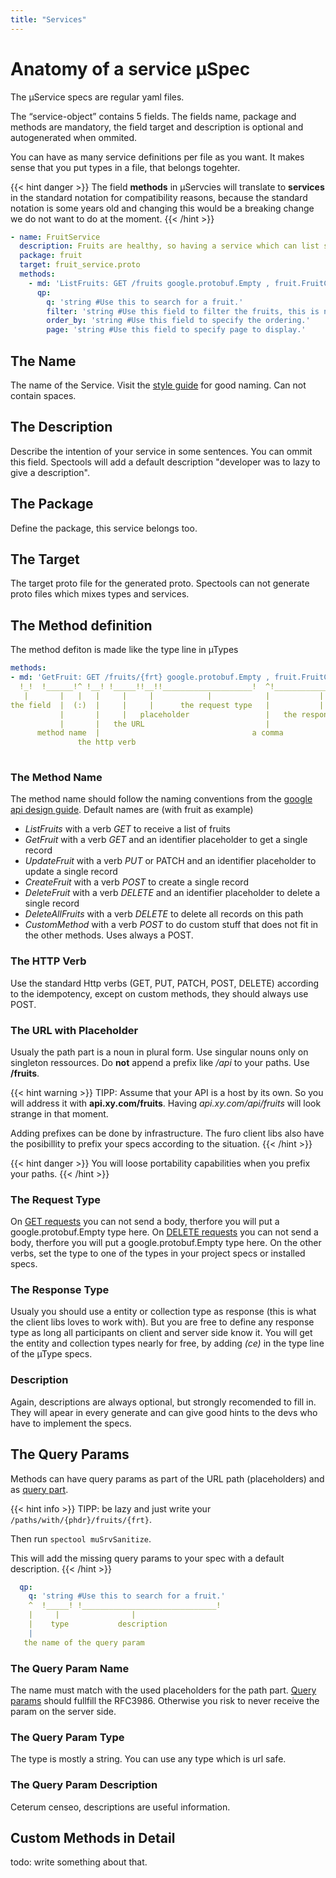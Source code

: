 ```yaml
---
title: "Services"
---
```


# Anatomy of a service µSpec
The µService specs are regular yaml files.

The “service-object” contains 5 fields. 
The fields name, package and methods are mandatory, the field target and description is optional and autogenerated when ommited.

You can have as many service definitions per file as you want. It makes sense that you put types in a file, that belongs togehter.

{{< hint danger >}}
The field **methods** in µServcies will translate to **services** in the standard notation for compatibility reasons, 
because the standard notation is some years old and changing this would be a breaking change we do not want to do at the moment.
{{< /hint >}}

```yaml
- name: FruitService
  description: Fruits are healthy, so having a service which can list some fruits would be nice.
  package: fruit
  target: fruit_service.proto
  methods:
    - md: 'ListFruits: GET /fruits google.protobuf.Empty , fruit.FruitCollection #Filterable and searchable list of fruits with pagination.'
      qp:
        q: 'string #Use this to search for a fruit.'
        filter: 'string #Use this field to filter the fruits, this is not searching.'
        order_by: 'string #Use this field to specify the ordering.'
        page: 'string #Use this field to specify page to display.'
```


## The Name
The name of the Service. Visit the [style guide](/docs/overview/style_guide/) for good naming. Can not contain spaces.

## The Description
Describe the intention of your service in some sentences. You can ommit this field. Spectools will add a default description "developer was to lazy to give a description".

## The Package
Define the package, this service belongs too.

## The Target
The target proto file for the generated proto. Spectools can not generate proto files which mixes types and services.

## The Method definition
The method defiton is made like the type line in µTypes
```yaml
methods:
- md: 'GetFruit: GET /fruits/{frt} google.protobuf.Empty , fruit.FruitCollection #Filterable list of fruits.'
  !_!  !______!^ !__! !_____!!__!!____________________!  ^!____________________! !_________________________!
   |       |   |   |     |     |            |            |           |                          |
the field  |  (:)  |     |     |      the request type   |           |                          |
           |       |     |   placeholder                 |   the response type                  |
           |       |   the URL                           |                                   description
      method name  |                                  a comma
               the http verb                                                                 
    

```
### The Method Name
The method name should follow the naming conventions from the [google api design guide](https://cloud.google.com/apis/design/standard_methods).
Default names are (with fruit as example) 
- *ListFruits* with a verb *GET* to receive a list of fruits
- *GetFruit* with a verb *GET* and an identifier placeholder to get a single record
- *UpdateFruit* with a verb *PUT* or PATCH and an identifier placeholder to update a single record
- *CreateFruit* with a verb *POST* to create a single record
- *DeleteFruit* with a verb *DELETE* and an identifier placeholder to delete a single record
- *DeleteAllFruits* with a verb *DELETE* to delete all records on this path
- *CustomMethod* with a verb *POST* to do custom stuff that does not fit in the other methods. Uses always a POST.

### The HTTP Verb
Use the standard Http verbs (GET, PUT, PATCH, POST, DELETE) according to the idempotency, except on custom methods, they should always use POST.

### The URL with Placeholder
Usualy the path part is a noun in plural form. Use singular nouns only on singleton ressources.
Do **not** append a prefix like */api* to your paths. Use **/fruits**.

{{< hint warning >}}
TIPP: Assume that your API is a host by its own. So you will address it with **api.xy.com/fruits**.
Having *api.xy.com/api/fruits* will look strange in that moment.

Adding prefixes can be done by infrastructure. The furo client libs also have the posibillity to prefix your specs according
to the situation.
{{< /hint >}}

{{< hint danger >}}
You will loose portability capabilities when you prefix your paths.
{{< /hint >}}

### The Request Type
On [GET requests](https://tools.ietf.org/html/rfc2616#section-9.3) you can not send a body, therfore you will put a google.protobuf.Empty type here.
On [DELETE requests](https://tools.ietf.org/html/rfc2616#section-9.7) you can not send a body, therfore you will put a google.protobuf.Empty type here.
On the other verbs, set the type to one of the types in your project specs or installed specs. 

### The Response Type
Usualy you should use a entity or collection type as response (this is what the client libs loves to work with). 
But you are free to define any response type as long all participants on client and server side know it. 
You will get the entity and collection types nearly for free, by adding *(ce)* in the type line of the µType specs. 

### Description
Again, descriptions are always optional, but strongly recomended to fill in. They will apear in every generate and can
give good hints to the devs who have to implement the specs.

## The Query Params
Methods can have query params as part of the URL path (placeholders) and as [query part](https://tools.ietf.org/html/rfc2616#section-3.2.2).

{{< hint info >}}
TIPP: be lazy and just write your `/paths/with/{phdr}/fruits/{frt}`.

Then run `spectool muSrvSanitize`. 

This will add the missing query params to your spec with a default description.
{{< /hint >}}

```yaml
  qp:
    q: 'string #Use this to search for a fruit.'
    ^  !_____! !______________________________!
    |     |                |
    |    type           description   
    |
   the name of the query param

```

### The Query Param Name
The name must match with the used placeholders for the path part. [Query params](https://tools.ietf.org/html/rfc3986#section-3.4) should fullfill the RFC3986. 
Otherwise you risk to never receive the param on the server side.

### The Query Param Type
The type is mostly a string. You can use any type which is url safe. 

### The Query Param Description
Ceterum censeo, descriptions are useful information.

## Custom Methods in Detail
todo: write something about that.